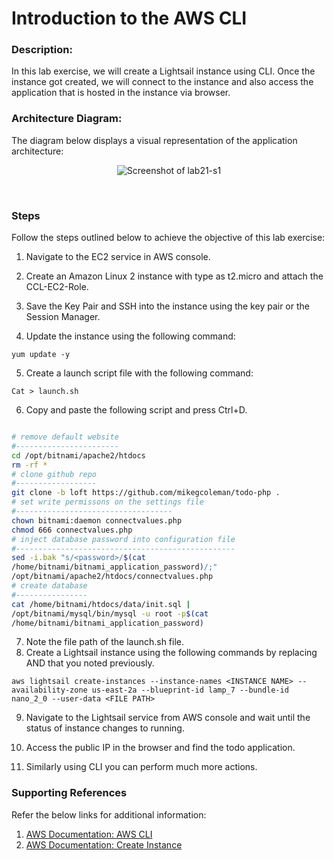 
# Introduction to the AWS CLI

### Description:

In this lab exercise, we will create a Lightsail instance using CLI. Once the instance got created, we will connect to
the instance and also access the application that is hosted in the instance via browser.

### Architecture Diagram:
The diagram below displays a visual representation of the application architecture:

<p align="center">
  <img src="https://github.com/jatinbunkar/AWS-Clouds/blob/0a22cd068ace1a6760771de0e8b737ca65058fdd/Screenshots/lab21-s1.png" alt="Screenshot of lab21-s1">
</p>

<br>


### Steps
Follow the steps outlined below to achieve the objective of this lab exercise:
1. Navigate to the EC2 service in AWS console.
2. Create an Amazon Linux 2 instance with type as t2.micro and attach the CCL-EC2-Role.
3. Save the Key Pair and SSH into the instance using the key pair or the Session Manager.


4. Update the instance using the following command:

```
yum update -y
```


5. Create a launch script file with the following command:

```
Cat > launch.sh
```

6. Copy and paste the following script and press Ctrl+D.

```bash

# remove default website
#-----------------------
cd /opt/bitnami/apache2/htdocs
rm -rf *
# clone github repo
#------------------
git clone -b loft https://github.com/mikegcoleman/todo-php .
# set write permissons on the settings file
#-----------------------------------
chown bitnami:daemon connectvalues.php
chmod 666 connectvalues.php
# inject database password into configuration file
#-------------------------------------------------
sed -i.bak "s/<password>/$(cat
/home/bitnami/bitnami_application_password)/;"
/opt/bitnami/apache2/htdocs/connectvalues.php
# create database
#----------------
cat /home/bitnami/htdocs/data/init.sql |
/opt/bitnami/mysql/bin/mysql -u root -p$(cat
/home/bitnami/bitnami_application_password)

```
7. Note the file path of the launch.sh file.
8. Create a Lightsail instance using the following commands by replacing <INSTANCE NAME> AND <FILE PATH> that you noted previously.
```
aws lightsail create-instances --instance-names <INSTANCE NAME> --
availability-zone us-east-2a --blueprint-id lamp_7 --bundle-id
nano_2_0 --user-data <FILE PATH>
```
9. Navigate to the Lightsail service from AWS console and wait until the status of instance changes to
running.

10. Access the public IP in the browser and find the todo application.

11. Similarly using CLI you can perform much more actions.

### Supporting References
Refer the below links for additional information:
1. [AWS Documentation: AWS CLI](https://docs.aws.amazon.com/cli/latest/reference/)
2. [AWS Documentation: Create Instance](https://docs.aws.amazon.com/cli/latest/reference/opsworks/create-instance.html)


